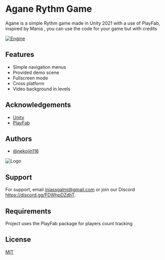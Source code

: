 
# Agane Rythm Game

Agane is a simple Rythm game made in Unity 2021 with a use of PlayFab, inspired by Mania , you can use the code for your game but with credits 


[![Engine](https://img.shields.io/badge/Engine-Unity-green)](https://unity.com)


## Features

- Simple navigation menus
- Provided demo scene
- Fullscreen mode
- Cross platform
- Video background in levels


## Acknowledgements

 - [Unity](https://unity.com/)
 - [PlayFab](https://playfab.com/)
 


## Authors

- [@nekojin116](https://www.github.com/nekojin116)


![Logo](https://i.imgur.com/G1xBuvp.pngp)


## Support

For support, email iniassgalmi@gmail.com or join our Discord https://discord.gg/FDWhpDZdhT.


## Requirements

Project uses the PlayFab package for players count tracking


## License

[MIT](https://choosealicense.com/licenses/mit/)

